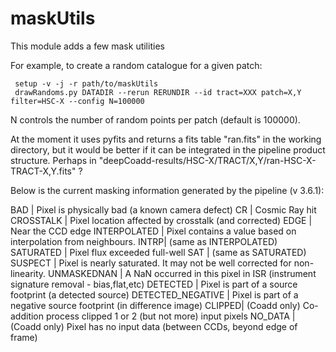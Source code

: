 # maskUtils

This module adds a few mask utilities

For example, to create a random catalogue for a given patch:

```
 setup -v -j -r path/to/maskUtils
 drawRandoms.py DATADIR --rerun RERUNDIR --id tract=XXX patch=X,Y filter=HSC-X --config N=100000
```

N controls the number of random points per patch (default is 100000).

At the moment it uses pyfits and returns a fits table "ran.fits" in the working directory, but it would be better if it can be integrated in the pipeline product structure. Perhaps in "deepCoadd-results/HSC-X/TRACT/X,Y/ran-HSC-X-TRACT-X,Y.fits" ?

Below is the current masking information generated by the pipeline (v 3.6.1):

BAD	| Pixel is physically bad (a known camera defect)
CR |	Cosmic Ray hit
CROSSTALK	| Pixel location affected by crosstalk (and corrected)
EDGE   | Near the CCD edge
INTERPOLATED	| Pixel contains a value based on interpolation from neighbours.
INTRP| 	(same as INTERPOLATED)
SATURATED	| Pixel flux exceeded full-well
SAT	| (same as SATURATED)
SUSPECT	| Pixel is nearly saturated. It may not be well corrected for non-linearity.
UNMASKEDNAN	| A NaN occurred in this pixel in ISR (instrument signature removal - bias,flat,etc)
DETECTED	| Pixel is part of a source footprint (a detected source)
DETECTED\_NEGATIVE	 | Pixel is part of a negative source footprint (in difference image)
CLIPPED| 	(Coadd only) Co-addition process clipped 1 or 2 (but not more) input pixels
NO_DATA	| (Coadd only) Pixel has no input data (between CCDs, beyond edge of frame)
